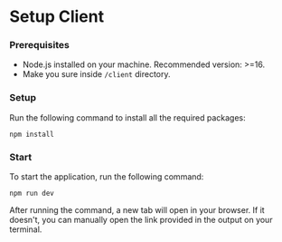 # Setup Client
### Prerequisites
- Node.js installed on your machine. Recommended version: >=16.
- Make you sure inside `/client` directory.

### Setup
Run the following command to install all the required packages:
```
npm install
```

### Start
To start the application, run the following command:
```
npm run dev
```

After running the command, a new tab will open in your browser. If it doesn't, you can manually open the link provided in the output on your terminal.